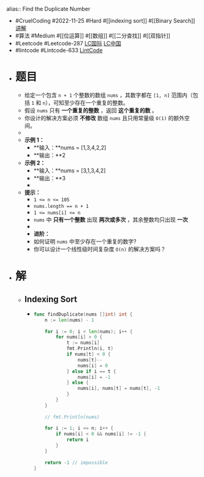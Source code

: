 alias:: Find the Duplicate Number

- #CruelCoding #2022-11-25 #Hard #[[indexing sort]] #[[Binary Search]] [讲解](https://youtu.be/86co28GuZ5U)
- #算法 #Medium #[[位运算]] #[[数组]] #[[二分查找]] #[[双指针]]
- #Leetcode #Leetcode-287 [LC国际](https://leetcode.com/problems/find-the-duplicate-number/) [LC中国](https://leetcode.cn/problems/find-the-duplicate-number/)
- #lintcode #Lintcode-633 [LintCode](https://www.lintcode.com/problem/633/)
- # 题目
	- 给定一个包含 `n + 1` 个整数的数组 `nums` ，其数字都在 `[1, n]` 范围内（包括 `1` 和 `n`），可知至少存在一个重复的整数。
	- 假设 `nums` 只有 **一个重复的整数** ，返回 **这个重复的数** 。
	- 你设计的解决方案必须 **不修改** 数组 `nums` 且只用常量级 `O(1)` 的额外空间。
	-
	- **示例 1：**
		- **输入：**nums = [1,3,4,2,2]
		- **输出：**2
	- **示例 2：**
		- **输入：**nums = [3,1,3,4,2]
		- **输出：**3
		-
	- **提示：**
		- `1 <= n <= 105`
		- `nums.length == n + 1`
		- `1 <= nums[i] <= n`
		- `nums` 中 **只有一个整数** 出现 **两次或多次** ，其余整数均只出现 **一次**
		-
		- **进阶：**
		- 如何证明 `nums` 中至少存在一个重复的数字?
		- 你可以设计一个线性级时间复杂度 `O(n)` 的解决方案吗？
- # 解
	- ## Indexing Sort
		- ```go
		  func findDuplicate(nums []int) int {
		      n := len(nums) - 1
		      
		      for i := 0; i < len(nums); i++ {
		          for nums[i] > 0 {
		              t := nums[i]
		              fmt.Println(i, t)
		              if nums[t] < 0 {
		                  nums[t]--
		                  nums[i] = 0
		              } else if i == t {
		                  nums[i] = -1
		              } else {
		                  nums[i], nums[t] = nums[t], -1
		              }
		          }
		      }
		      
		      // fmt.Println(nums)
		      
		      for i := 1; i <= n; i++ {
		          if nums[i] < 0 && nums[i] != -1 {
		              return i
		          }
		      }
		      
		      return -1 // impossible
		  }
		  ```